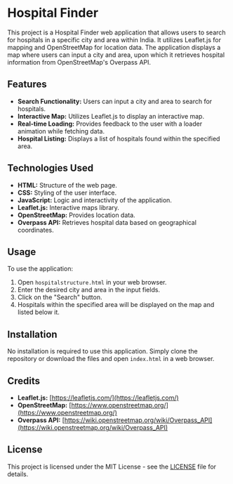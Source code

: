 # Hospital Finder

This project is a Hospital Finder web application that allows users to search for hospitals in a specific city and area within India. It utilizes Leaflet.js for mapping and OpenStreetMap for location data. The application displays a map where users can input a city and area, upon which it retrieves hospital information from OpenStreetMap's Overpass API.

## Features

- **Search Functionality:** Users can input a city and area to search for hospitals.
- **Interactive Map:** Utilizes Leaflet.js to display an interactive map.
- **Real-time Loading:** Provides feedback to the user with a loader animation while fetching data.
- **Hospital Listing:** Displays a list of hospitals found within the specified area.

## Technologies Used

- **HTML:** Structure of the web page.
- **CSS:** Styling of the user interface.
- **JavaScript:** Logic and interactivity of the application.
- **Leaflet.js:** Interactive maps library.
- **OpenStreetMap:** Provides location data.
- **Overpass API:** Retrieves hospital data based on geographical coordinates.

## Usage

To use the application:
1. Open `hospitalstructure.html` in your web browser.
2. Enter the desired city and area in the input fields.
3. Click on the "Search" button.
4. Hospitals within the specified area will be displayed on the map and listed below it.

## Installation

No installation is required to use this application. Simply clone the repository or download the files and open `index.html` in a web browser.

## Credits

- **Leaflet.js:** [https://leafletjs.com/](https://leafletjs.com/)
- **OpenStreetMap:** [https://www.openstreetmap.org/](https://www.openstreetmap.org/)
- **Overpass API:** [https://wiki.openstreetmap.org/wiki/Overpass_API](https://wiki.openstreetmap.org/wiki/Overpass_API)

## License

This project is licensed under the MIT License - see the [LICENSE](LICENSE) file for details.
